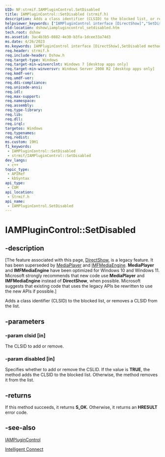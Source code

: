 ```yaml
---
UID: NF:strmif.IAMPluginControl.SetDisabled
title: IAMPluginControl::SetDisabled (strmif.h)
description: Adds a class identifier (CLSID) to the blocked list, or removes a CLSID from the list. (IAMPluginControl.SetDisabled)
helpviewer_keywords: ["IAMPluginControl interface [DirectShow]","SetDisabled method","IAMPluginControl.SetDisabled","IAMPluginControl::SetDisabled","SetDisabled","SetDisabled method [DirectShow]","SetDisabled method [DirectShow]","IAMPluginControl interface","dshow.iamplugincontrol_setdisabled","strmif/IAMPluginControl::SetDisabled"]
old-location: dshow\iamplugincontrol_setdisabled.htm
tech.root: dshow
ms.assetid: 3ac4b3b5-0882-4e30-b3fa-1dcee33a74d3
ms.date: 4/26/2023
ms.keywords: IAMPluginControl interface [DirectShow],SetDisabled method, IAMPluginControl.SetDisabled, IAMPluginControl::SetDisabled, SetDisabled, SetDisabled method [DirectShow], SetDisabled method [DirectShow],IAMPluginControl interface, dshow.iamplugincontrol_setdisabled, strmif/IAMPluginControl::SetDisabled
req.header: strmif.h
req.include-header: Dshow.h
req.target-type: Windows
req.target-min-winverclnt: Windows 7 [desktop apps only]
req.target-min-winversvr: Windows Server 2008 R2 [desktop apps only]
req.kmdf-ver: 
req.umdf-ver: 
req.ddi-compliance: 
req.unicode-ansi: 
req.idl: 
req.max-support: 
req.namespace: 
req.assembly: 
req.type-library: 
req.lib: 
req.dll: 
req.irql: 
targetos: Windows
req.typenames: 
req.redist: 
ms.custom: 19H1
f1_keywords:
 - IAMPluginControl::SetDisabled
 - strmif/IAMPluginControl::SetDisabled
dev_langs:
 - c++
topic_type:
 - APIRef
 - kbSyntax
api_type:
 - COM
api_location:
 - Strmif.h
api_name:
 - IAMPluginControl.SetDisabled
---
```


# IAMPluginControl::SetDisabled


## -description

\[The feature associated with this page, [DirectShow](/windows/win32/directshow/directshow), is a legacy feature. It has been superseded by [MediaPlayer](/uwp/api/Windows.Media.Playback.MediaPlayer) and [IMFMediaEngine](/windows/win32/api/mfmediaengine/nn-mfmediaengine-imfmediaengine). **MediaPlayer** and **IMFMediaEngine** have been optimized for Windows 10 and Windows 11. Microsoft strongly recommends that new code use **MediaPlayer** and **IMFMediaEngine** instead of **DirectShow**, when possible. Microsoft suggests that existing code that uses the legacy APIs be rewritten to use the new APIs if possible.\]

Adds a class identifier (CLSID) to the blocked list, or removes a CLSID from the list.

## -parameters

### -param clsid [in]

The CLSID to add or remove.

### -param disabled [in]

Specifies whether to add or remove the CSLID. If the value is <b>TRUE</b>, the method adds the CLSID to the blocked list. Otherwise, the method removes it from the list.

## -returns

If this method succeeds, it returns <b>S_OK</b>. Otherwise, it returns an <b>HRESULT</b> error code.

## -see-also

<a href="/windows/desktop/api/strmif/nn-strmif-iamplugincontrol">IAMPluginControl</a>



<a href="/windows/desktop/DirectShow/intelligent-connect">Intelligent Connect</a>
